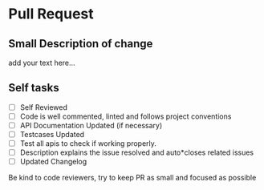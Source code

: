 # Pull Request

## Small Description of change

add your text here...

## Self tasks

*   [ ] Self Reviewed
*   [ ] Code is well commented, linted and follows project conventions
*   [ ] API Documentation Updated (if necessary)
*   [ ] Testcases Updated
*   [ ] Test all apis to check if working properly.
*   [ ] Description explains the issue resolved and auto*closes related issues
*   [ ] Updated Changelog

Be kind to code reviewers, try to keep PR as small and focused as possible
